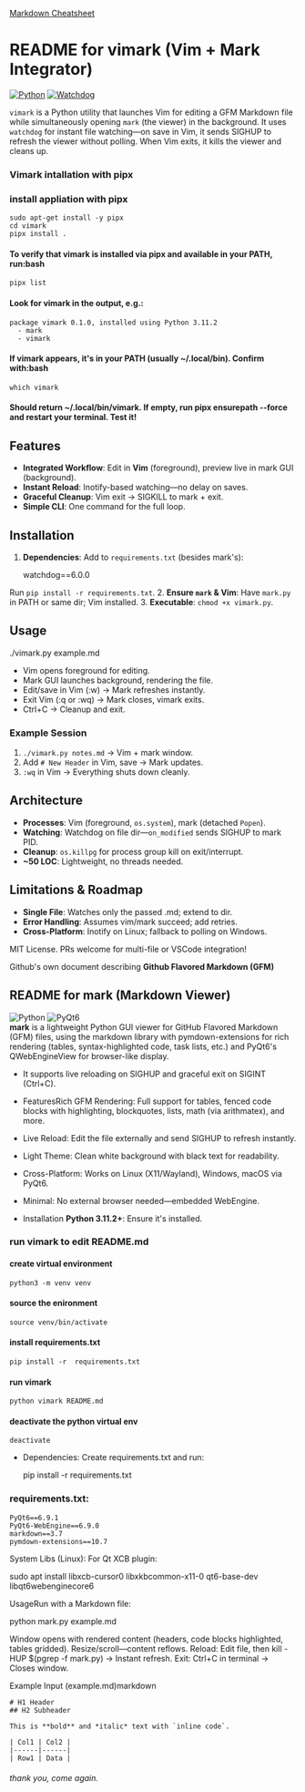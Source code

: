 [Markdown Cheatsheet](https://github.com/adam-p/markdown-here/wiki/Markdown-Here-Cheatsheet "Markdown Cheatsheet")

# README for vimark (Vim + Mark Integrator)

[![Python](https://img.shields.io/badge/Python-3.11.2-brightgreen?logo=python)](https://www.python.org/)
[![Watchdog](https://img.shields.io/badge/Watchdog-6.0.0-orange)](https://python-watchdog.readthedocs.io/)

`vimark` is a Python utility that launches Vim for editing a GFM Markdown file while simultaneously opening `mark` (the viewer) in the background. It uses `watchdog` for instant file watching—on save in Vim, it sends SIGHUP to refresh the viewer without polling. When Vim exits, it kills the viewer and cleans up.

### Vimark intallation with pipx 

### install appliation with pipx
	sudo apt-get install -y pipx
	cd vimark
	pipx install .

#### To verify that vimark is installed via pipx and available in your PATH, run:bash
    pipx list

#### Look for vimark in the output, e.g.:
```
package vimark 0.1.0, installed using Python 3.11.2
  - mark
  - vimark
```
#### If vimark appears, it's in your PATH (usually ~/.local/bin). Confirm with:bash
    which vimark

#### Should return ~/.local/bin/vimark. If empty, run pipx ensurepath --force and restart your terminal. Test it! 

## Features

- **Integrated Workflow**: Edit in **Vim** (foreground), preview live in mark GUI (background).
- **Instant Reload**: Inotify-based watching—no delay on saves.
- **Graceful Cleanup**: Vim exit → SIGKILL to mark + exit.
- **Simple CLI**: One command for the full loop.

## Installation

1. **Dependencies**: Add to `requirements.txt` (besides mark's):

   watchdog==6.0.0

Run `pip install -r requirements.txt`.
2. **Ensure `mark` & Vim**: Have `mark.py` in PATH or same dir; Vim installed.
3. **Executable**: `chmod +x vimark.py`.

## Usage

./vimark.py example.md

- Vim opens foreground for editing.
- Mark GUI launches background, rendering the file.
- Edit/save in Vim (:w) → Mark refreshes instantly.
- Exit Vim (:q or :wq) → Mark closes, vimark exits.
- Ctrl+C → Cleanup and exit.

### Example Session
1. `./vimark.py notes.md` → Vim + mark window.
2. Add `# New Header` in Vim, save → Mark updates.
3. `:wq` in Vim → Everything shuts down cleanly.

## Architecture

- **Processes**: Vim (foreground, `os.system`), mark (detached `Popen`).
- **Watching**: Watchdog on file dir—`on_modified` sends SIGHUP to mark PID.
- **Cleanup**: `os.killpg` for process group kill on exit/interrupt.
- **~50 LOC**: Lightweight, no threads needed.

## Limitations & Roadmap

- **Single File**: Watches only the passed .md; extend to dir.
- **Error Handling**: Assumes vim/mark succeed; add retries.
- **Cross-Platform**: Inotify on Linux; fallback to polling on Windows.

MIT License. PRs welcome for multi-file or VSCode integration!

Github's own document describing **Github Flavored Markdown (GFM)** 


## README for mark (Markdown Viewer)
![Python](https://img.shields.io/badge/Python-3.11.2-brightgreen?logo=python)
![PyQt6](https://img.shields.io/badge/PyQt6-6.9.0-blue)<br>
 **mark** is a lightweight Python GUI viewer for GitHub Flavored Markdown (GFM) files, using the markdown library with pymdown-extensions for rich rendering (tables, syntax-highlighted code, task lists, etc.) and PyQt6's QWebEngineView for browser-like display. 

- It supports live reloading on SIGHUP and graceful exit on SIGINT (Ctrl+C).
- FeaturesRich GFM Rendering: Full support for tables, fenced code blocks with highlighting, blockquotes, lists, math (via arithmatex), and more.
- Live Reload: Edit the file externally and send SIGHUP to refresh instantly.
- Light Theme: Clean white background with black text for readability.
- Cross-Platform: Works on Linux (X11/Wayland), Windows, macOS via PyQt6.
- Minimal: No external browser needed—embedded WebEngine.

- Installation **Python 3.11.2+**: Ensure it's installed.

### run **vimark** to edit README.md
#### create virtual environment
	python3 -m venv venv
#### source the enironment
	source venv/bin/activate
#### install requirements.txt
	pip install -r  requirements.txt
#### run vimark 
	python vimark README.md
#### deactivate the python virtual env 
	deactivate

- Dependencies: Create requirements.txt and run:

	pip install -r requirements.txt
### requirements.txt:
```
PyQt6==6.9.1
PyQt6-WebEngine==6.9.0
markdown==3.7
pymdown-extensions==10.7
```

System Libs (Linux): For Qt XCB plugin:

sudo apt install libxcb-cursor0 libxkbcommon-x11-0 qt6-base-dev libqt6webenginecore6

UsageRun with a Markdown file:

python mark.py example.md

Window opens with rendered content (headers, code blocks highlighted, tables gridded).
Resize/scroll—content reflows.
Reload: Edit file, then kill -HUP $(pgrep -f mark.py) → Instant refresh.
Exit: Ctrl+C in terminal → Closes window.

Example Input (example.md)markdown
```
# H1 Header
## H2 Subheader

This is **bold** and *italic* text with `inline code`.

| Col1 | Col2 |
|------|------|
| Row1 | Data |
```
###### thank you, come again.
